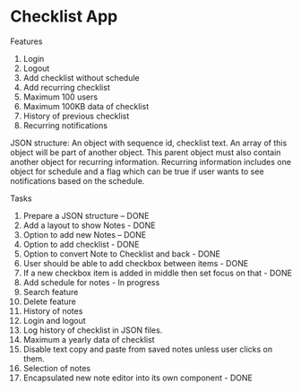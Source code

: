 # Checklist App

Features
1.	Login
2.	Logout
3.	Add checklist without schedule
4.	Add recurring checklist
5.	Maximum 100 users
6.	Maximum 100KB data of checklist
7.	History of previous checklist
8.	Recurring notifications

JSON structure: An object with sequence id, checklist text. An array of this object will be part of another object. This parent object must also contain another object for recurring information. Recurring information includes one object for schedule and a flag which can be true if user wants to see notifications based on the schedule.

Tasks
1.	Prepare a JSON structure – DONE
2.	Add a layout to show Notes - DONE
3.	Option to add new Notes – DONE
4.	Option to add checklist - DONE
5.	Option to convert Note to Checklist and back - DONE
6.	User should be able to add checkbox between items - DONE
7.	If a new checkbox item is added in middle then set focus on that - DONE
8.	Add schedule for notes - In progress
9.	Search feature
10.	Delete feature
11.	History of notes
12.	Login and logout
13.	Log history of checklist in JSON files.
14.	Maximum a yearly data of checklist
15.	Disable text copy and paste from saved notes unless user clicks on them.
16.	Selection of notes
17. Encapsulated new note editor into its own component - DONE
